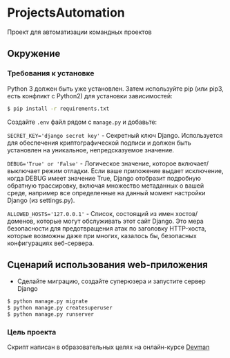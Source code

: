 # ProjectsAutomation

Проект для автоматизации командных проектов

## Окружение

### Требования к установке

Python 3 должен быть уже установлен. Затем используйте pip (или pip3, есть конфликт с Python2) для установки
зависимостей:

```bash
$ pip install -r requirements.txt
``` 

Создайте `.env` файл рядом с `manage.py` и добавьте:

`SECRET_KEY='django secret key'` - Секретный ключ Django. Используется для обеспечения криптографической подписи и должен быть установлен на уникальное, непредсказуемое значение.

`DEBUG='True' or 'False'` - Логическое значение, которое включает/выключает режим отладки. Если ваше приложение выдает исключение, когда DEBUG имеет значение True, Django отобразит подробную обратную трассировку, включая множество метаданных о вашей среде, например все определенные на данный момент настройки Django (из settings.py).

`ALLOWED_HOSTS='127.0.0.1'` - Список, состоящий из имен хостов/доменов, которые могут обслуживать этот сайт Django. Это мера безопасности для предотвращения атак по заголовку HTTP-хоста, которые возможны даже при многих, казалось бы, безопасных конфигурациях веб-сервера.


## Сценарий использования web-приложения

- Сделайте миграцию, создайте суперюзера и запустите сервер Django

```bash
$ python manage.py migrate
$ python manage.py createsuperuser
$ python manage.py runserver
```

### Цель проекта

Скрипт написан в образовательных целях на онлайн-курсе [Devman](https://dvmn.org)